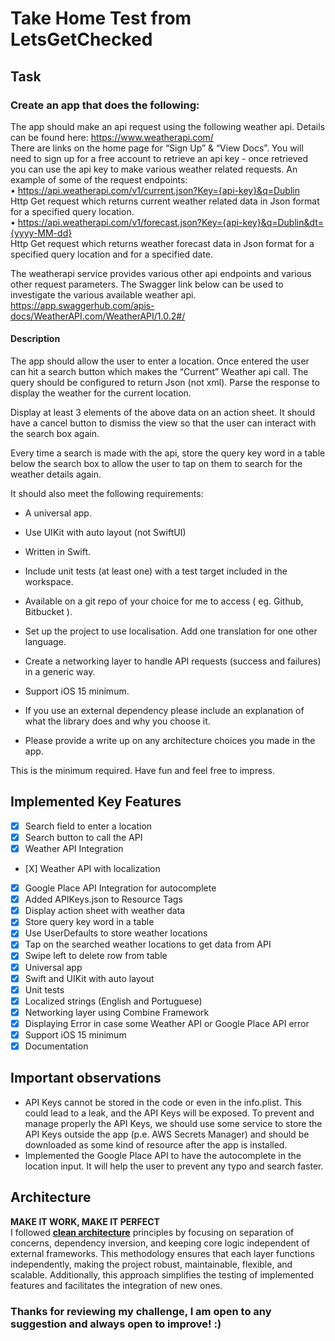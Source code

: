# Take Home Test from LetsGetChecked
## Task

### Create an app that does the following:
The app should make an api request using the following weather api.
Details can be found here: https://www.weatherapi.com/<br>
There are links on the home page for “Sign Up” & “View Docs”.
You will need to sign up for a free account to retrieve an api key - once retrieved you can use the api key to make various weather related requests.
An example of some of the request endpoints:<br>
  • https://api.weatherapi.com/v1/current.json?Key={api-key}&q=Dublin <br>
    Http Get request which returns current weather related data in Json format for a specified query location.<br>
  • https://api.weatherapi.com/v1/forecast.json?Key={api-key}&q=Dublin&dt={yyyy-MM-dd} <br>Http Get request which returns weather forecast data in Json format for a specified query location and for a specified date.
  
The weatherapi service provides various other api endpoints and various other request parameters. The Swagger link below can be used to investigate the various available weather api. https://app.swaggerhub.com/apis-docs/WeatherAPI.com/WeatherAPI/1.0.2#/

#### Description

The app should allow the user to enter a location. Once entered the user can hit a search button which makes the “Current” Weather api call. The query should be configured to return Json (not xml). Parse the response to display the weather for the current location.

Display at least 3 elements of the above data on an action sheet.
It should have a cancel button to dismiss the view so that the user can interact with the search box again.

Every time a search is made with the api, store the query key word in a table below the search box to allow the user to tap on them to search for the weather details again.

It should also meet the following requirements:
- A universal app.
- Use UIKit with auto layout (not SwiftUI)
- Written in Swift.
- Include unit tests (at least one) with a test target included in the workspace.
    
- Available on a git repo of your choice for me to access ( eg. Github, Bitbucket ).
- Set up the project to use localisation. Add one translation for one other language.
- Create a networking layer to handle API requests (success and failures) in a generic
way.
- Support iOS 15 minimum.
- If you use an external dependency please include an explanation of what the library
does and why you choose it.
- Please provide a write up on any architecture choices you made in the app.

This is the minimum required. Have fun and feel free to impress.

## Implemented Key Features
- [X] Search field to enter a location<br>
- [X] Search button to call the API<br>
- [X] Weather API Integration<br>
- [X] Weather API with localization<br>
- [X] Google Place API Integration for autocomplete<br>
- [X] Added APIKeys.json to Resource Tags 
- [X] Display action sheet with weather data<br>
- [X] Store query key word in a table <br>
- [X] Use UserDefaults to store weather locations 
- [X] Tap on the searched weather locations to get data from API <br>
- [X] Swipe left to delete row from table<br>
- [X] Universal app<br>
- [X] Swift and UIKit with auto layout<br>
- [X] Unit tests<br>
- [X] Localized strings (English and Portuguese)<br>
- [X] Networking layer using Combine Framework<br>
- [X] Displaying Error in case some Weather API or Google Place API error<br>
- [X] Support iOS 15 minimum<br>
- [X] Documentation<br>
 
## Important observations
- API Keys cannot be stored in the code or even in the info.plist. This could lead to a leak, and the API Keys will be exposed. To prevent and manage properly the API Keys, we should use some service to store the API Keys outside the app (p.e. AWS Secrets Manager) and should be downloaded as some kind of resource after the app is installed.<br>
- Implemented the Google Place API to have the autocomplete in the location input. It will help the user to prevent any typo and search faster.<br>

## Architecture
**MAKE IT WORK, MAKE IT PERFECT**<br>
I followed <ins>**clean architecture**</ins> principles by focusing on separation of concerns, dependency inversion, and keeping core logic independent of external frameworks. This methodology ensures that each layer functions independently, making the project robust, maintainable, flexible, and scalable. Additionally, this approach simplifies the testing of implemented features and facilitates the integration of new ones.


### Thanks for reviewing my challenge, I am open to any suggestion and always open to improve! :)


